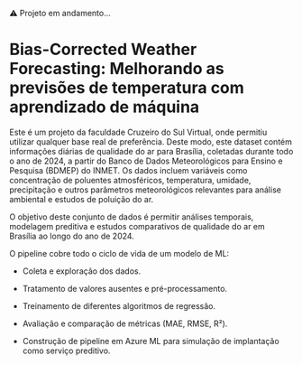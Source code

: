 ⚠️ Projeto em andamento...

# Bias-Corrected Weather Forecasting: Melhorando as previsões de temperatura com aprendizado de máquina

Este é um projeto da faculdade Cruzeiro do Sul Virtual, onde permitiu utilizar qualquer base real de preferência. Deste modo, este dataset contém informações diárias de qualidade do ar para Brasília, coletadas durante todo o ano de 2024, a partir do Banco de Dados Meteorológicos para Ensino e Pesquisa (BDMEP) do INMET. Os dados incluem variáveis como concentração de poluentes atmosféricos, temperatura, umidade, precipitação e outros parâmetros meteorológicos relevantes para análise ambiental e estudos de poluição do ar.

O objetivo deste conjunto de dados é permitir análises temporais, modelagem preditiva e estudos comparativos de qualidade do ar em Brasília ao longo do ano de 2024.

O pipeline cobre todo o ciclo de vida de um modelo de ML:

- Coleta e exploração dos dados.

- Tratamento de valores ausentes e pré-processamento.

- Treinamento de diferentes algoritmos de regressão.

- Avaliação e comparação de métricas (MAE, RMSE, R²).

- Construção de pipeline em Azure ML para simulação de implantação como serviço preditivo.

